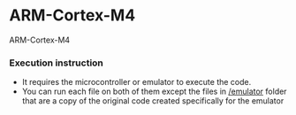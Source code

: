 # ARM-Cortex-M4
ARM-Cortex-M4

### Execution instruction
- It requires the microcontroller or emulator to execute the code.
- You can run each file on both of them except the files in [/emulator](emulator) folder that are a copy of the original code created specifically for the emulator